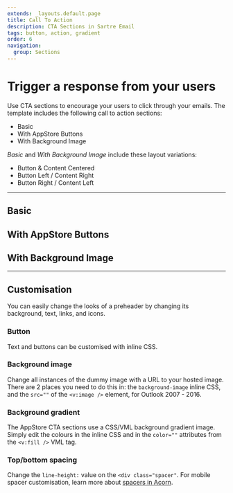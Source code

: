 ```yaml
---
extends: _layouts.default.page
title: Call To Action
description: CTA Sections in Sartre Email
tags: button, action, gradient
order: 6
navigation:
  group: Sections
---
```


# Trigger a response from your users

Use CTA sections to encourage your users to click through your emails. The template includes the following call to action sections:

- Basic
- With AppStore Buttons
- With Background Image

*Basic* and *With Background Image* include these layout variations:

- Button & Content Centered
- Button Left / Content Right
- Button Right / Content Left

---

## Basic

## With AppStore Buttons

## With Background Image

---

## Customisation

You can easily change the looks of a preheader by changing its background, text, links, and icons.

### Button

Text and buttons can be customised with inline CSS.

### Background image

Change all instances of the dummy image with a URL to your hosted image. There are 2 places you need to do this in: the `background-image` inline CSS, and the `src=""` of the `<v:image />` element, for Outlook 2007 - 2016.

### Background gradient

The AppStore CTA sections use a CSS/VML background gradient image. Simply edit the colours in the inline CSS and in the `color=""` attributes from the `<v:fill />` VML tag.

### Top/bottom spacing

Change the `line-height:` value on the `<div class="spacer"`. For mobile spacer customisation, learn more about [spacers in Acorn](https://thememountain.github.io/acorn/utilities/spacing.html).

